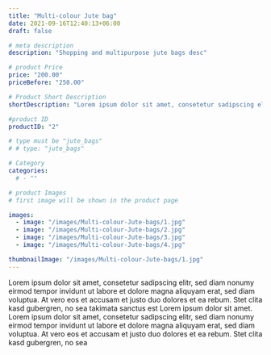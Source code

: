 ```yaml
---
title: "Multi-colour Jute bag"
date: 2021-09-16T12:40:13+06:00
draft: false

# meta description
description: "Shopping and multipurpose jute bags desc"

# product Price
price: "200.00"
priceBefore: "250.00"

# Product Short Description
shortDescription: "Lorem ipsum dolor sit amet, consetetur sadipscing elitr, sed diam nonumy eirmod tempor invidunt ut"

#product ID
productID: "2"

# type must be "jute_bags"
# # type: "jute_bags"

# Category
categories:
  # - ""

# product Images
# first image will be shown in the product page

images:
  - image: "/images/Multi-colour-Jute-bags/1.jpg"
  - image: "/images/Multi-colour-Jute-bags/2.jpg"
  - image: "/images/Multi-colour-Jute-bags/3.jpg"
  - image: "/images/Multi-colour-Jute-bags/4.jpg"

thumbnailImage: "/images/Multi-colour-Jute-bags/1.jpg"
---
```


Lorem ipsum dolor sit amet, consetetur sadipscing elitr, sed diam nonumy eirmod tempor invidunt ut labore et dolore magna aliquyam erat, sed diam voluptua. At vero eos et accusam et justo duo dolores et ea rebum. Stet clita kasd gubergren, no sea takimata sanctus est Lorem ipsum dolor sit amet. Lorem ipsum dolor sit amet, consetetur sadipscing elitr, sed diam nonumy eirmod tempor invidunt ut labore et dolore magna aliquyam erat, sed diam voluptua. At vero eos et accusam et justo duo dolores et ea rebum. Stet clita kasd gubergren, no sea
